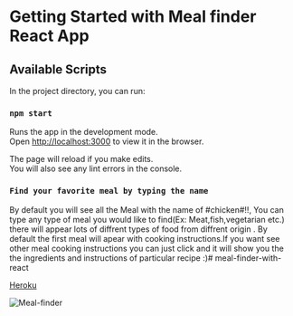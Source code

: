 # Getting Started with Meal finder React App

## Available Scripts

In the project directory, you can run:

### `npm start`

Runs the app in the development mode.\
Open [http://localhost:3000](http://localhost:3000) to view it in the browser.

The page will reload if you make edits.\
You will also see any lint errors in the console.

### `Find your favorite meal by typing the name`

 By default you will see all the Meal with the name of #chicken#!!, You can type any type of meal you would like to find(Ex: Meat,fish,vegetarian etc.) there will appear lots of diffrent types of food from diffrent origin . By default the first meal will apear with cooking instructions.If you want see other meal cooking instructions you can just click and it will show you the the ingredients and instructions of particular recipe :)# meal-finder-with-react

[Heroku ](https://meal-finder-with-react.herokuapp.com/)

![Meal-finder](https://raw.githubusercontent.com/sayeed0209/meal-finder-with-react/main/img/meal-finder.PNG)
